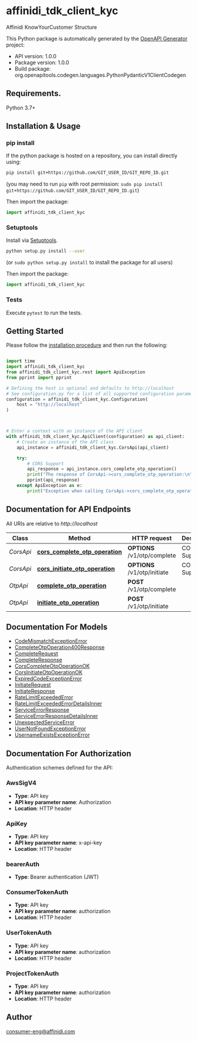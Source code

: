 # affinidi_tdk_client_kyc

Affinidi KnowYourCustomer Structure

This Python package is automatically generated by the [OpenAPI Generator](https://openapi-generator.tech) project:

- API version: 1.0.0
- Package version: 1.0.0
- Build package: org.openapitools.codegen.languages.PythonPydanticV1ClientCodegen

## Requirements.

Python 3.7+

## Installation & Usage

### pip install

If the python package is hosted on a repository, you can install directly using:

```sh
pip install git+https://github.com/GIT_USER_ID/GIT_REPO_ID.git
```

(you may need to run `pip` with root permission: `sudo pip install git+https://github.com/GIT_USER_ID/GIT_REPO_ID.git`)

Then import the package:

```python
import affinidi_tdk_client_kyc
```

### Setuptools

Install via [Setuptools](http://pypi.python.org/pypi/setuptools).

```sh
python setup.py install --user
```

(or `sudo python setup.py install` to install the package for all users)

Then import the package:

```python
import affinidi_tdk_client_kyc
```

### Tests

Execute `pytest` to run the tests.

## Getting Started

Please follow the [installation procedure](#installation--usage) and then run the following:

```python

import time
import affinidi_tdk_client_kyc
from affinidi_tdk_client_kyc.rest import ApiException
from pprint import pprint

# Defining the host is optional and defaults to http://localhost
# See configuration.py for a list of all supported configuration parameters.
configuration = affinidi_tdk_client_kyc.Configuration(
    host = "http://localhost"
)



# Enter a context with an instance of the API client
with affinidi_tdk_client_kyc.ApiClient(configuration) as api_client:
    # Create an instance of the API class
    api_instance = affinidi_tdk_client_kyc.CorsApi(api_client)

    try:
        # CORS Support
        api_response = api_instance.cors_complete_otp_operation()
        print("The response of CorsApi->cors_complete_otp_operation:\n")
        pprint(api_response)
    except ApiException as e:
        print("Exception when calling CorsApi->cors_complete_otp_operation: %s\n" % e)

```

## Documentation for API Endpoints

All URIs are relative to _http://localhost_

| Class     | Method                                                                         | HTTP request                 | Description  |
| --------- | ------------------------------------------------------------------------------ | ---------------------------- | ------------ |
| _CorsApi_ | [**cors_complete_otp_operation**](docs/CorsApi.md#cors_complete_otp_operation) | **OPTIONS** /v1/otp/complete | CORS Support |
| _CorsApi_ | [**cors_initiate_otp_operation**](docs/CorsApi.md#cors_initiate_otp_operation) | **OPTIONS** /v1/otp/initiate | CORS Support |
| _OtpApi_  | [**complete_otp_operation**](docs/OtpApi.md#complete_otp_operation)            | **POST** /v1/otp/complete    |
| _OtpApi_  | [**initiate_otp_operation**](docs/OtpApi.md#initiate_otp_operation)            | **POST** /v1/otp/initiate    |

## Documentation For Models

- [CodeMismatchExceptionError](docs/CodeMismatchExceptionError.md)
- [CompleteOtpOperation400Response](docs/CompleteOtpOperation400Response.md)
- [CompleteRequest](docs/CompleteRequest.md)
- [CompleteResponse](docs/CompleteResponse.md)
- [CorsCompleteOtpOperationOK](docs/CorsCompleteOtpOperationOK.md)
- [CorsInitiateOtpOperationOK](docs/CorsInitiateOtpOperationOK.md)
- [ExpiredCodeExceptionError](docs/ExpiredCodeExceptionError.md)
- [InitiateRequest](docs/InitiateRequest.md)
- [InitiateResponse](docs/InitiateResponse.md)
- [RateLimitExceededError](docs/RateLimitExceededError.md)
- [RateLimitExceededErrorDetailsInner](docs/RateLimitExceededErrorDetailsInner.md)
- [ServiceErrorResponse](docs/ServiceErrorResponse.md)
- [ServiceErrorResponseDetailsInner](docs/ServiceErrorResponseDetailsInner.md)
- [UnexpectedServiceError](docs/UnexpectedServiceError.md)
- [UserNotFoundExceptionError](docs/UserNotFoundExceptionError.md)
- [UsernameExistsExceptionError](docs/UsernameExistsExceptionError.md)

<a id="documentation-for-authorization"></a>

## Documentation For Authorization

Authentication schemes defined for the API:
<a id="AwsSigV4"></a>

### AwsSigV4

- **Type**: API key
- **API key parameter name**: Authorization
- **Location**: HTTP header

<a id="ApiKey"></a>

### ApiKey

- **Type**: API key
- **API key parameter name**: x-api-key
- **Location**: HTTP header

<a id="bearerAuth"></a>

### bearerAuth

- **Type**: Bearer authentication (JWT)

<a id="ConsumerTokenAuth"></a>

### ConsumerTokenAuth

- **Type**: API key
- **API key parameter name**: authorization
- **Location**: HTTP header

<a id="UserTokenAuth"></a>

### UserTokenAuth

- **Type**: API key
- **API key parameter name**: authorization
- **Location**: HTTP header

<a id="ProjectTokenAuth"></a>

### ProjectTokenAuth

- **Type**: API key
- **API key parameter name**: authorization
- **Location**: HTTP header

## Author

consumer-eng@affinidi.com
